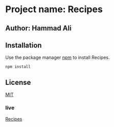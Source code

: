 # Project name: Recipes

## Author: Hammad Ali

## Installation

Use the package manager [npm](https://www.npmjs.com/) to install Recipes.

```
npm install 
```

## License
[MIT](https://choosealicense.com/licenses/mit/)

### live

[Recipes]()